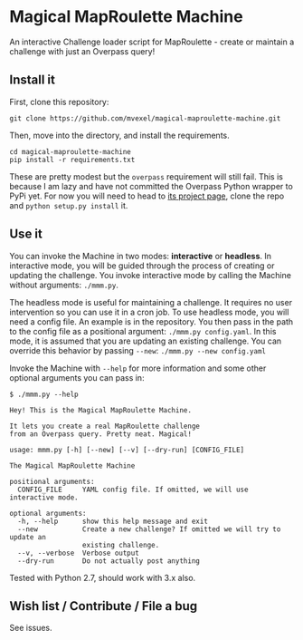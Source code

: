 Magical MapRoulette Machine
===========================

An interactive Challenge loader script for MapRoulette - create or maintain a challenge with just an Overpass query!

## Install it

First, clone this repository:

```shell
git clone https://github.com/mvexel/magical-maproulette-machine.git
```

Then, move into the directory, and install the requirements.

```shell
cd magical-maproulette-machine
pip install -r requirements.txt
```

These are pretty modest but the `overpass` requirement will still fail. This is because I am lazy and have not committed the Overpass Python wrapper to PyPi yet. For now you will need to head to [its project page](https://github.com/mvexel/overpass-api-python-wrapper), clone the repo and `python setup.py install` it.

## Use it

You can invoke the Machine in two modes: **interactive** or **headless**. In interactive mode, you will be guided through the process of creating or updating the challenge. You invoke interactive mode by calling the Machine without arguments: `./mmm.py`.

The headless mode is useful for maintaining a challenge. It requires no user intervention so you can use it in a cron job. To use headless mode, you will need a config file. An example is in the repository. You then pass in the path to the config file as a positional argument: `./mmm.py config.yaml`. In this mode, it is assumed that you are updating an existing challenge. You can override this behavior by passing `--new`: `./mmm.py --new config.yaml`

Invoke the Machine with `--help` for more information and some other optional arguments you can pass in:

```shell
$ ./mmm.py --help

Hey! This is the Magical MapRoulette Machine.

It lets you create a real MapRoulette challenge
from an Overpass query. Pretty neat. Magical!

usage: mmm.py [-h] [--new] [--v] [--dry-run] [CONFIG_FILE]

The Magical MapRoulette Machine

positional arguments:
  CONFIG_FILE     YAML config file. If omitted, we will use interactive mode.

optional arguments:
  -h, --help      show this help message and exit
  --new           Create a new challenge? If omitted we will try to update an
                  existing challenge.
  --v, --verbose  Verbose output
  --dry-run       Do not actually post anything
```

Tested with Python 2.7, should work with 3.x also.

## Wish list / Contribute / File a bug

See issues.